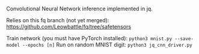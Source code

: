 Convolutional Neural Network inference implemented in jq.

Relies on this fq branch (not yet merged): https://github.com/Leowbattle/fq/tree/safetensors

Train network (you must have PyTorch installed): `python3 mnist.py --save-model --epochs [n]`
Run on random MNIST digit: `python3 jq_cnn_driver.py`
